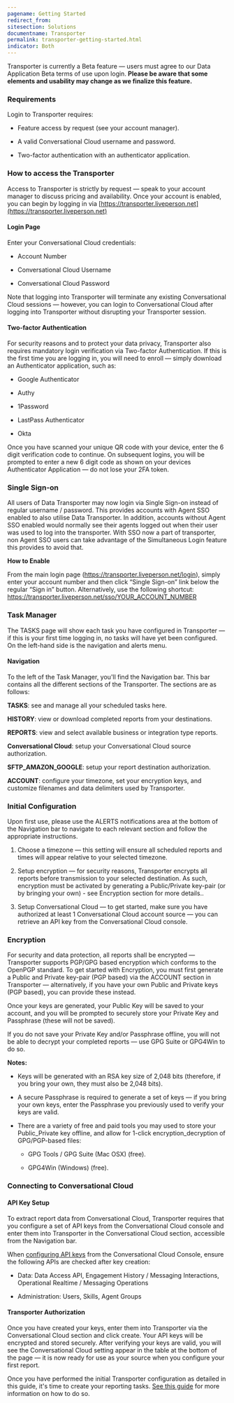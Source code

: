 ```yaml
---
pagename: Getting Started
redirect_from:
sitesection: Solutions
documentname: Transporter
permalink: transporter-getting-started.html
indicator: Both
---
```


<div class="attn-note">Transporter is currently a Beta feature — users must agree to our Data Application Beta terms of use upon login. <b>Please be aware that some elements and usability may change as we finalize this feature.</b></div>

### Requirements

Login to Transporter requires:

* Feature access by request (see your account manager).

* A valid Conversational Cloud username and password.

* Two-factor authentication with an authenticator application.

### How to access the Transporter

Access to Transporter is strictly by request — speak to your account manager to discuss pricing and availability. Once your account is enabled, you can begin by logging in via [https://transporter.liveperson.net](https://transporter.liveperson.net)

#### Login Page  

Enter your Conversational Cloud credentials:

* Account Number

* Conversational Cloud Username

* Conversational Cloud Password

Note that logging into Transporter will terminate any existing Conversational Cloud sessions — however, you can login to Conversational Cloud after logging into Transporter without disrupting your Transporter session.

#### Two-factor Authentication  

For security reasons and to protect your data privacy, Transporter also requires mandatory login verification via Two-factor Authentication. If this is the first time you are logging in, you will need to enroll — simply download an Authenticator application, such as:

* Google Authenticator

* Authy

* 1Password

* LastPass Authenticator

* Okta

Once you have scanned your unique QR code with your device, enter the 6 digit verification code to continue. On subsequent logins, you will be prompted to enter a new 6 digit code as shown on your devices Authenticator Application — do not lose your 2FA token.

### Single Sign-on

All users of Data Transporter may now login via Single Sign-on instead of regular username / password. This provides accounts with Agent SSO enabled to also utilise Data Transporter. In addition, accounts without Agent SSO enabled would normally see their agents logged out when their user was used to log into the transporter. With SSO now a part of transporter, non Agent SSO users can take advantage of the Simultaneous Login feature this provides to avoid that.

**How to Enable**

From the main login page (https://transporter.liveperson.net/login), simply enter your account number and then click “Single Sign-on” link below the regular “Sign in” button.
Alternatively, use the following shortcut:
https://transporter.liveperson.net/sso/YOUR_ACCOUNT_NUMBER

### Task Manager

The TASKS page will show each task you have configured in Transporter — if this is your first time logging in, no tasks will have yet been configured. On the left-hand side is the navigation and alerts menu.

#### Navigation

To the left of the Task Manager, you'll find the Navigation bar. This bar contains all the different sections of the Transporter. The sections are as follows:

**TASKS**: see and manage all your scheduled tasks here.

**HISTORY**: view or download completed reports from your destinations.

**REPORTS**: view and select available business or integration type reports.

**Conversational Cloud**: setup your Conversational Cloud source authorization.

**SFTP_AMAZON_GOOGLE**: setup your report destination authorization.

**ACCOUNT**: configure your timezone, set your encryption keys, and customize filenames and data delimiters used by Transporter.

### Initial Configuration

Upon first use, please use the ALERTS notifications area at the bottom of the Navigation bar to navigate to each relevant section and follow the appropriate instructions.

1. Choose a timezone — this setting will ensure all scheduled reports and times will appear relative to your selected timezone.

2. Setup encryption — for security reasons, Transporter encrypts all reports before transmission to your selected destination. As such, encryption must be activated by generating a Public/Private key-pair (or by bringing your own) - see Encryption section for more details..

3. Setup Conversational Cloud — to get started, make sure you have authorized at least 1 Conversational Cloud account source — you can retrieve an API key from the Conversational Cloud console.

### Encryption

For security and data protection, all reports shall be encrypted — Transporter supports PGP/GPG based encryption which conforms to the OpenPGP standard. To get started with Encryption, you must first generate a Public and Private key-pair (PGP based) via the ACCOUNT section in Transporter — alternatively, if you have your own Public and Private keys (PGP based), you can provide these instead.

Once your keys are generated, your Public Key will be saved to your account, and you will be prompted to securely store your Private Key and Passphrase (these will not be saved).

<div class="attn-note">If you do not save your Private Key and/or Passphrase offline, you will not be able to decrypt your completed reports — use GPG Suite or GPG4Win to do so.</div>

**Notes:**

* Keys will be generated with an RSA key size of 2,048 bits (therefore, if you bring your own, they must also be 2,048 bits).

* A secure Passphrase is required to generate a set of keys — if you bring your own keys, enter the Passphrase you previously used to verify your keys are valid.

* There are a variety of free and paid tools you may used to store your Public_Private key offline, and allow for 1-click encryption_decryption of GPG/PGP-based files:

	* GPG Tools / GPG Suite (Mac OSX) (free).

	* GPG4Win (Windows) (free).

### Connecting to Conversational Cloud

#### API Key Setup

To extract report data from Conversational Cloud, Transporter requires that you configure a set of API keys from the Conversational Cloud console and enter them into Transporter in the Conversational Cloud section, accessible from the Navigation bar.

When [configuring API keys](https://developers.liveperson.com/retrieve-api-keys-create-a-new-api-key.html) from the Conversational Cloud Console, ensure the following APIs are checked after key creation:

* Data: Data Access API, Engagement History / Messaging Interactions, Operational Realtime / Messaging Operations

* Administration: Users, Skills, Agent Groups

#### Transporter Authorization

Once you have created your keys, enter them into Transporter via the Conversational Cloud section and click create.  Your API keys will be encrypted and stored securely.
After verifying your keys are valid, you will see the Conversational Cloud setting appear in the table at the bottom of the page — it is now ready for use as your source when you configure your first report.

<div class="attn-note">Once you have performed the initial Transporter configuration as detailed in this guide, it's time to create your reporting tasks. <a href="transporter-creating-report-tasks.html">See this guide</a> for more information on how to do so.</div>
